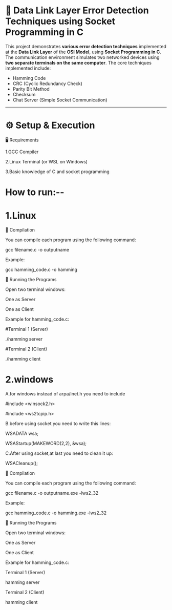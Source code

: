 # 🔗 Data Link Layer Error Detection Techniques using Socket Programming in C

This project demonstrates **various error detection techniques** implemented at the **Data Link Layer** of the **OSI Model**, using **Socket Programming in C**. The communication environment simulates two networked devices using **two separate terminals on the same computer**. The core techniques implemented include:

- Hamming Code
- CRC (Cyclic Redundancy Check)
- Parity Bit Method
- Checksum
- Chat Server (Simple Socket Communication)

---
# ⚙️ Setup & Execution<br>

🖥️ Requirements<br>

1.GCC Compiler<br>

2.Linux Terminal (or WSL on Windows)<br>

3.Basic knowledge of C and socket programming<br>

# How to run:--<br>

# 1.Linux<br>

🧪 Compilation<br>

You can compile each program using the following command:<br>

gcc filename.c -o outputname<br>

Example:<br>

gcc hamming_code.c -o hamming<br>

🔌 Running the Programs<br>

Open two terminal windows:<br>

One as Server<br>

One as Client<br>

Example for hamming_code.c:<br>

#Terminal 1 (Server)<br>

./hamming server<br>

#Terminal 2 (Client)<br>

./hamming client<br>

# 2.windows<br>

A.for windows instead of arpa/inet.h you need to include <br>

#include <winsock2.h><br>

#include <ws2tcpip.h><br>

B.before using socket you need to write this lines:<br>

WSADATA wsa;<br>

WSAStartup(MAKEWORD(2,2), &wsa);<br>

C.After using socket,at last you need to clean it up:<br>

WSACleanup();<br>

🧪 Compilation<br>

You can compile each program using the following command:<br>

gcc filename.c -o outputname.exe -lws2_32<br>

Example:<br>

gcc hamming_code.c -o hamming.exe -lws2_32<br>

🔌 Running the Programs<br>

Open two terminal windows:<br>

One as Server<br>

One as Client<br>

Example for hamming_code.c:<br>

Terminal 1 (Server)<br>

hamming server<br>

Terminal 2 (Client)<br>

hamming client<br>




